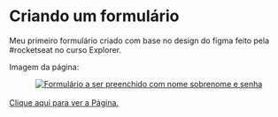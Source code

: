 # Criando um formulário
Meu primeiro formulário criado com base no design do figma feito pela #rocketseat no curso Explorer.

Imagem da página: </br>
<div  align="center">
  <a href="https://douglasantosilva.github.io/Explorer/stage_3/formularios/index.html" alt="Formulário a ser preenchido com nome sobrenome e senha">
  <img src="https://user-images.githubusercontent.com/107257951/194399833-b7b824b6-3aaa-4d37-aae2-fc0632b0f298.gif" alt="Formulário a ser preenchido com nome sobrenome e   senha">
  </a>
</div>
<br>         
<a href="https://douglasantosilva.github.io/Explorer/stage_3/formularios/index.html" target="_blank">Clique aqui para ver a Página.</a>
